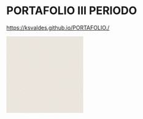 # PORTAFOLIO III PERIODO
https://ksvaldes.github.io/PORTAFOLIO./

<img  src="ejemplos/fondoIndex/etiquetas_basicas/hgf.gif"  class="image">


